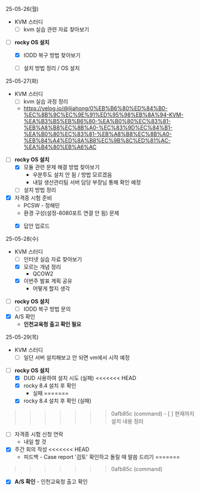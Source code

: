 25-05-26(월)
- KVM 스터디
	- [ ] kvm 실습 관련 자료 찾아보기
- [ ] **rocky OS 설치**
	- [x] IODD 복구 방법 찾아보기
	- [ ] 설치 방법 정리 / OS 설치


25-05-27(화)
- KVM 스터디
	- [ ] kvm 실습 과정 정리
	- https://velog.io/@lijahong/0%EB%B6%80%ED%84%B0-%EC%8B%9C%EC%9E%91%ED%95%98%EB%8A%94-KVM-%EA%B3%B5%EB%B6%80-%EA%B0%80%EC%83%81-%EB%A8%B8%EC%8B%A0-%EC%83%9D%EC%84%B1-%EA%B0%80%EC%83%81-%EB%A8%B8%EC%8B%A0-%EB%84%A4%ED%8A%B8%EC%9B%8C%ED%81%AC-%EA%B4%80%EB%A6%AC
- [ ] **rocky OS 설치**
	- [x] 모듈 관련 문제 해결 방법 찾아보기
		- 우분투도 설치 안 됨 / 방법 모르겠음
		- 내일 생산관리팀 서버 담당 부장님 통해 확인 예정
	- [ ] 설치 방법 정리
- [x] 자격증 시험 준비
	- PCSW - 정해민
	- 환경 구성(설정-8080포트 연결 안 됨) 문제
	- [x] 답안 업로드


25-05-28(수)
- KVM 스터디
	- [ ] 인터넷 실습 자료 찾아보기
	- [x] 모르는 개념 정리
		- QCOW2
	- [x] 이번주 발표 계획 공유
		- 어떻게 할지 생각
- [ ] **rocky OS 설치**
	- [ ] IODD 복구 방법 문의
- [x] A/S 확인
	- **인천교육청 출고 확인 필요**


25-05-29(목)
- KVM 스터디
	- [ ] 일단 서버 설치해보고 안 되면 vm에서 시작 예정
- [ ] **rocky OS 설치**
	- [x] DUD 사용하여 설치 시도 (실패)
<<<<<<< HEAD
	- [x] rocky 8.4 설치 후 확인
		- 실패
=======
	- [x] rocky 8.4 설치 후 확인 (실패)
>>>>>>> 0afb85c (command)
	- [ ] 현재까지 설치 내용 정리
- [ ] 자격증 시험 신청 연락
	- 내일 할 것
- [x] 주간 회의 작성
<<<<<<< HEAD
	- 피드백 - Case report '검토' 확인하고 돌릴 때 말씀 드리기
=======
>>>>>>> 0afb85c (command)
- [x] **A/S 확인** - 인천교육청 출고 확인